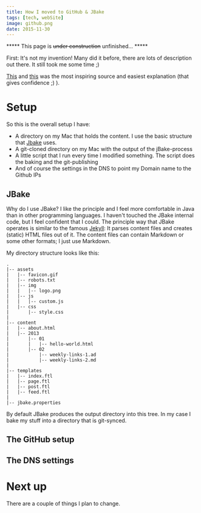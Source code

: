 ```yaml
---
title: How I moved to GitHub & JBake
tags: [tech, webSite]
image: github.png
date: 2015-11-30
---
```


***** This page is ~~under construction~~ unfinished... *****

First: It's not my invention! Many did it before, there are lots of description out there. It still took me some time ;)

[This](http://alexcican.com/post/guide-hosting-website-dropbox-github/) and [this](http://alexcican.com/post/blog-dropbox-scriptogram) was the most inspiring source and easiest explanation (that gives confidence ;) ).

# Setup 

So this is the overall setup I have:

- A directory on my Mac that holds the content. I use the basic structure that [Jbake](http://jbake.org) uses.
- A git-cloned directory on my Mac with the output of the jBake-process
- A little script that I run every time I modified something. The script does the baking and the git-publishing
- And of course the settings in the DNS to point my Domain name to the Github IPs

## JBake
Why do I use JBake? I like the principle and I feel more comfortable in Java than in other programming languages. I haven't touched the JBake internal code, but I feel confident that I could.
The principle way that JBake operates is similar to the famous [Jekyll](https://jekyllrb.com/): It parses content files and creates (static) HTML files out of it. The content files can contain Markdown or some other formats; I just use Markdown.

My directory structure looks like this:

```
.
|-- assets
|   |-- favicon.gif
|   |-- robots.txt
|   |-- img
|   |   |-- logo.png
|   |-- js
|   |   |-- custom.js
|   |-- css
|       |-- style.css
|
|-- content
|   |-- about.html
|   |-- 2013
|       |-- 01
|       |   |-- hello-world.html
|       |-- 02 
|           |-- weekly-links-1.ad
|           |-- weekly-links-2.md
|
|-- templates
|   |-- index.ftl
|   |-- page.ftl
|   |-- post.ftl
|   |-- feed.ftl
|
|-- jbake.properties
```

By default JBake produces the output directory into this tree. In my case I bake my stuff into a directory that is git-synced.

## The GitHub setup

## The DNS settings

# Next up

There are a couple of things I plan to change. 
